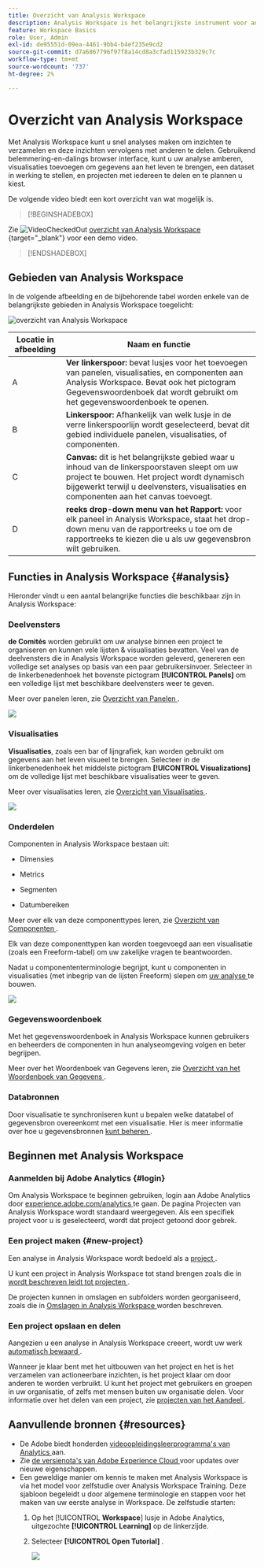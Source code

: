 ```yaml
---
title: Overzicht van Analysis Workspace
description: Analysis Workspace is het belangrijkste instrument voor analyse van Adobe Analytics. Het laat u panelen, lijsten, visualisaties, en andere componenten gebruiken om gegevens aan het leven te brengen, een dataset te leiden, projecten, onder andere mogelijkheden te delen en te plannen.
feature: Workspace Basics
role: User, Admin
exl-id: de95551d-09ea-4461-9bb4-b4ef235e9cd2
source-git-commit: d7a6867796f97f8a14cd8a3cfad115923b329c7c
workflow-type: tm+mt
source-wordcount: '737'
ht-degree: 2%

---
```


# Overzicht van Analysis Workspace

Met Analysis Workspace kunt u snel analyses maken om inzichten te verzamelen en deze inzichten vervolgens met anderen te delen. Gebruikend belemmering-en-dalings browser interface, kunt u uw analyse amberen, visualisaties toevoegen om gegevens aan het leven te brengen, een dataset in werking te stellen, en projecten met iedereen te delen en te plannen u kiest.

De volgende video biedt een kort overzicht van wat mogelijk is.


>[!BEGINSHADEBOX]

Zie ![ VideoCheckedOut ](/help/assets/icons/VideoCheckedOut.svg) [ overzicht van Analysis Workspace ](https://video.tv.adobe.com/v/26266/?quality=12&learn=on){target="_blank"} voor een demo video.

>[!ENDSHADEBOX]

## Gebieden van Analysis Workspace

In de volgende afbeelding en de bijbehorende tabel worden enkele van de belangrijkste gebieden in Analysis Workspace toegelicht:

![ overzicht van Analysis Workspace ](assets/analysis-workspace-overvew.png)

| Locatie in afbeelding | Naam en functie |
|---------|----------|
| A | **Ver linkerspoor:** bevat lusjes voor het toevoegen van panelen, visualisaties, en componenten aan Analysis Workspace. Bevat ook het pictogram Gegevenswoordenboek dat wordt gebruikt om het gegevenswoordenboek te openen. |
| B | **Linkerspoor:** Afhankelijk van welk lusje in de verre linkerspoorlijn wordt geselecteerd, bevat dit gebied individuele panelen, visualisaties, of componenten. |
| C | **Canvas:** dit is het belangrijkste gebied waar u inhoud van de linkerspoorstaven sleept om uw project te bouwen. Het project wordt dynamisch bijgewerkt terwijl u deelvensters, visualisaties en componenten aan het canvas toevoegt. |
| D | **reeks drop-down menu van het Rapport:** voor elk paneel in Analysis Workspace, staat het drop-down menu van de rapportreeks u toe om de rapportreeks te kiezen die u als uw gegevensbron wilt gebruiken. |

## Functies in Analysis Workspace {#analysis}

Hieronder vindt u een aantal belangrijke functies die beschikbaar zijn in Analysis Workspace:

### Deelvensters

**de Comités** worden gebruikt om uw analyse binnen een project te organiseren en kunnen vele lijsten &amp; visualisaties bevatten. Veel van de deelvensters die in Analysis Workspace worden geleverd, genereren een volledige set analyses op basis van een paar gebruikersinvoer. Selecteer in de linkerbenedenhoek het bovenste pictogram **[!UICONTROL Panels]** om een volledige lijst met beschikbare deelvensters weer te geven.

Meer over panelen leren, zie [ Overzicht van Panelen ](https://experienceleague.adobe.com/docs/analytics/analyze/analysis-workspace/panels/panels.html).

![](assets/build-panels.png)

### Visualisaties

**Visualisaties**, zoals een bar of lijngrafiek, kan worden gebruikt om gegevens aan het leven visueel te brengen. Selecteer in de linkerbenedenhoek het middelste pictogram **[!UICONTROL Visualizations]** om de volledige lijst met beschikbare visualisaties weer te geven.

Meer over visualisaties leren, zie [ Overzicht van Visualisaties ](https://experienceleague.adobe.com/docs/analytics/analyze/analysis-workspace/visualizations/freeform-analysis-visualizations.html).

![](assets/build-visualizations.png)

### Onderdelen

Componenten in Analysis Workspace bestaan uit:

* Dimensies

* Metrics

* Segmenten

* Datumbereiken

Meer over elk van deze componenttypes leren, zie [ Overzicht van Componenten ](/help/analyze/analysis-workspace/components/analysis-workspace-components.md).

Elk van deze componenttypen kan worden toegevoegd aan een visualisatie (zoals een Freeform-tabel) om uw zakelijke vragen te beantwoorden.

Nadat u componententerminologie begrijpt, kunt u componenten in visualisaties (met inbegrip van de lijsten Freeform) slepen om [ uw analyse ](/help/analyze/analysis-workspace/build-workspace-project/freeform-overview.md) te bouwen.

![](assets/build-components.png)

### Gegevenswoordenboek

Met het gegevenswoordenboek in Analysis Workspace kunnen gebruikers en beheerders de componenten in hun analyseomgeving volgen en beter begrijpen.

Meer over het Woordenboek van Gegevens leren, zie [ Overzicht van het Woordenboek van Gegevens ](/help/analyze/analysis-workspace/components/data-dictionary/data-dictionary-overview.md).

### Databronnen

Door visualisatie te synchroniseren kunt u bepalen welke datatabel of gegevensbron overeenkomt met een visualisatie. Hier is meer informatie over hoe u gegevensbronnen [ kunt beheren ](/help/analyze/analysis-workspace/visualizations/t-sync-visualization.md).

## Beginnen met Analysis Workspace

### Aanmelden bij Adobe Analytics {#login}

Om Analysis Workspace te beginnen gebruiken, login aan Adobe Analytics door [ experience.adobe.com/analytics ](https://experience.adobe.com/analytics) te gaan. De pagina Projecten van Analysis Workspace wordt standaard weergegeven. Als een specifiek project voor u is geselecteerd, wordt dat project getoond door gebrek.

### Een project maken {#new-project}

Een analyse in Analysis Workspace wordt bedoeld als a [ project ](/help/analyze/analysis-workspace/build-workspace-project/freeform-overview.md).

U kunt een project in Analysis Workspace tot stand brengen zoals die in [ wordt beschreven leidt tot projecten ](/help/analyze/analysis-workspace/build-workspace-project/create-projects.md).

De projecten kunnen in omslagen en subfolders worden georganiseerd, zoals die in [ Omslagen in Analysis Workspace ](/help/analyze/analysis-workspace/build-workspace-project/workspace-folders/about-folders.md) worden beschreven.

### Een project opslaan en delen

Aangezien u een analyse in Analysis Workspace creeert, wordt uw werk [ automatisch bewaard ](/help/analyze/analysis-workspace/build-workspace-project/save-projects.md).

Wanneer je klaar bent met het uitbouwen van het project en het is het verzamelen van actioneerbare inzichten, is het project klaar om door anderen te worden verbruikt. U kunt het project met gebruikers en groepen in uw organisatie, of zelfs met mensen buiten uw organisatie delen. Voor informatie over het delen van een project, zie [ projecten van het Aandeel ](/help/analyze/analysis-workspace/curate-share/share-projects.md).

## Aanvullende bronnen {#resources}

* De Adobe biedt honderden [ videoopleidingsleerprogramma&#39;s van Analytics ](https://experienceleague.adobe.com/docs/analytics-learn/tutorials/overview.html) aan.
* Zie [ de versienota&#39;s van Adobe Experience Cloud ](https://experienceleague.adobe.com/docs/release-notes/experience-cloud/current.html#analytics) voor updates over nieuwe eigenschappen.
* Een geweldige manier om kennis te maken met Analysis Workspace is via het model voor zelfstudie over Analysis Workspace Training. Deze sjabloon begeleidt u door algemene terminologie en stappen voor het maken van uw eerste analyse in Workspace. De zelfstudie starten:
   1. Op het [!UICONTROL **Workspace**] lusje in Adobe Analytics, uitgezochte **[!UICONTROL Learning]** op de linkerzijde.
   1. Selecteer **[!UICONTROL Open Tutorial]** .

      ![](assets/training-tutorial.png)

